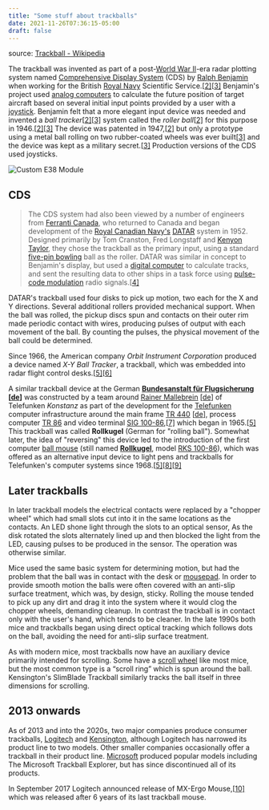 ```yaml
---
title: "Some stuff about trackballs"
date: 2021-11-26T07:36:15-05:00
draft: false
---
```






source: [Trackball - Wikipedia](https://wikiless.org/wiki/Trackball)

The trackball was invented as part of a post-[World War II](https://wikiless.org/wiki/World_War_II?lang=en)-era radar plotting system named [Comprehensive Display System](https://wikiless.org/wiki/Comprehensive_Display_System?lang=en) (CDS) by [Ralph Benjamin](https://wikiless.org/wiki/Ralph_Benjamin?lang=en) when working for the British [Royal Navy](https://wikiless.org/wiki/Royal_Navy?lang=en) Scientific Service.[[2\]](https://wikiless.org/wiki/Trackball#cite_note-Hill_2005_Benjamin-2)[[3\]](https://wikiless.org/wiki/Trackball#cite_note-Copping_2013_Benjamin-3) Benjamin's project used [analog computers](https://wikiless.org/wiki/Analog_computer?lang=en) to calculate the future position of target aircraft based on several initial input points provided by a user with a [joystick](https://wikiless.org/wiki/Joystick?lang=en). Benjamin felt that a more elegant input device was needed and invented a *ball tracker*[[2\]](https://wikiless.org/wiki/Trackball#cite_note-Hill_2005_Benjamin-2)[[3\]](https://wikiless.org/wiki/Trackball#cite_note-Copping_2013_Benjamin-3) system called the *roller ball*[[2\]](https://wikiless.org/wiki/Trackball#cite_note-Hill_2005_Benjamin-2) for this purpose in 1946.[[2\]](https://wikiless.org/wiki/Trackball#cite_note-Hill_2005_Benjamin-2)[[3\]](https://wikiless.org/wiki/Trackball#cite_note-Copping_2013_Benjamin-3) The device was patented in 1947,[[2\]](https://wikiless.org/wiki/Trackball#cite_note-Hill_2005_Benjamin-2) but only a prototype using a metal ball rolling on two rubber-coated wheels was ever built[[3\]](https://wikiless.org/wiki/Trackball#cite_note-Copping_2013_Benjamin-3) and the device was kept as a military secret.[[3\]](https://wikiless.org/wiki/Trackball#cite_note-Copping_2013_Benjamin-3) Production versions of the CDS used joysticks.

![Custom E38 Module](https://29dyu83qfwf325hqnq40ojm0-wpengine.netdna-ssl.com/wp-content/uploads/2017/10/Image-8-2-e1507722490754.png)

## CDS

> The CDS system had also been viewed by a number of engineers from [Ferranti Canada](https://wikiless.org/wiki/Ferranti-Packard?lang=en), who returned to Canada and began development of the [Royal Canadian Navy's](https://wikiless.org/wiki/Royal_Canadian_Navy?lang=en) [DATAR](https://wikiless.org/wiki/DATAR?lang=en) system in 1952. Designed primarily by Tom Cranston, Fred Longstaff and [Kenyon Taylor](https://wikiless.org/wiki/Kenyon_Taylor?lang=en), they chose the trackball as the primary input, using a standard [five-pin bowling](https://wikiless.org/wiki/Five-pin_bowling?lang=en) ball as the roller. DATAR was similar in concept to Benjamin's display, but used a [digital computer](https://wikiless.org/wiki/Digital_computer?lang=en) to calculate tracks, and sent the resulting data to other ships in a task force using [pulse-code modulation](https://wikiless.org/wiki/Pulse-code_modulation?lang=en) radio signals.[[4\]](https://wikiless.org/wiki/Trackball#cite_note-Vardalas_1994_DATAR-4)

DATAR's trackball used four disks to pick up motion, two each for the X and Y directions. Several additional rollers provided mechanical  support. When the ball was rolled, the pickup discs spun and contacts on their outer rim made periodic contact with wires, producing pulses of  output with each movement of the ball. By counting the pulses, the  physical movement of the ball could be determined.

Since 1966, the American company *Orbit Instrument Corporation* produced a device named *X-Y Ball Tracker*, a trackball, which was embedded into radar flight control desks.[[5\]](https://wikiless.org/wiki/Trackball#cite_note-Bülow_2009_Rollkugel-5)[[6\]](https://wikiless.org/wiki/Trackball#cite_note-6)

A similar trackball device at the German **[Bundesanstalt für Flugsicherung](https://wikiless.org/w/index.php?title=Bundesanstalt_für_Flugsicherung&action=edit&redlink=1&lang=en) [[de](https://wikiless.org/wiki/Bundesanstalt_für_Flugsicherung)]** was constructed by a team around [Rainer Mallebrein](https://wikiless.org/w/index.php?title=Rainer_Mallebrein&action=edit&redlink=1&lang=en) [[de](https://wikiless.org/wiki/Rainer_Mallebrein)] of Telefunken *Konstanz* as part of the development for the [Telefunken](https://wikiless.org/wiki/Telefunken?lang=en) computer infrastructure around the main frame [TR 440](https://wikiless.org/w/index.php?title=Telefunken_TR_440&action=edit&redlink=1&lang=en) [[de](https://wikiless.org/wiki/TR_440)], process computer [TR 86](https://wikiless.org/w/index.php?title=Telefunken_TR_86&action=edit&redlink=1&lang=en) and video terminal [SIG 100-86](https://wikiless.org/w/index.php?title=Telefunken_SIG_100&action=edit&redlink=1&lang=en),[[7\]](https://wikiless.org/wiki/Trackball#cite_note-7) which began in 1965.[[5\]](https://wikiless.org/wiki/Trackball#cite_note-Bülow_2009_Rollkugel-5) This trackball was called **Rollkugel** (German for "rolling ball"). Somewhat later, the idea of "reversing" this device led to the introduction of the first computer [ball mouse](https://wikiless.org/wiki/Ball_mouse?lang=en) (still named **[Rollkugel](https://wikiless.org/wiki/Rollkugel_(mouse_device)?lang=en)**, model [RKS 100-86](https://wikiless.org/wiki/RKS_100-86?lang=en)), which was offered as an alternative input device to light pens and trackballs for Telefunken's computer systems since 1968.[[5\]](https://wikiless.org/wiki/Trackball#cite_note-Bülow_2009_Rollkugel-5)[[8\]](https://wikiless.org/wiki/Trackball#cite_note-OldMouse_Telefunken-8)[[9\]](https://wikiless.org/wiki/Trackball#cite_note-Ebner_2018-9)

## Later trackballs

In later trackball models the electrical contacts were replaced  by a "chopper wheel" which had small slots cut into it in the same  locations as the contacts. An LED shone light through the slots to an  optical sensor, As the disk rotated the slots alternately lined up and  then blocked the light from the LED, causing pulses to be produced in  the sensor. The operation was otherwise similar.

Mice used the same basic system for determining motion, but had the problem that the ball was in contact with the desk or [mousepad](https://wikiless.org/wiki/Mousepad?lang=en). In order to provide smooth motion the balls were often covered with an  anti-slip surface treatment, which was, by design, sticky. Rolling the  mouse tended to pick up any dirt and drag it into the system where it  would clog the chopper wheels, demanding cleanup. In contrast the  trackball is in contact only with the user's hand, which tends to be  cleaner. In the late 1990s both mice and trackballs began using direct  optical tracking which follows dots on the ball, avoiding the need for  anti-slip surface treatment.

As with modern mice, most trackballs now have an auxiliary device primarily intended for scrolling. Some have a [scroll wheel](https://wikiless.org/wiki/Scroll_wheel?lang=en) like most mice, but the most common type is a “scroll ring” which is  spun around the ball. Kensington's SlimBlade Trackball similarly tracks  the ball itself in three dimensions for scrolling.

## 2013 onwards

As of 2013 and into the 2020s, two major companies produce consumer trackballs, [Logitech](https://wikiless.org/wiki/Logitech?lang=en) and [Kensington](https://wikiless.org/wiki/ACCO_Brands?lang=en), although Logitech has narrowed its product line to two models. Other  smaller companies occasionally offer a trackball in their product line. [Microsoft](https://wikiless.org/wiki/Microsoft?lang=en) produced popular models including The Microsoft Trackball Explorer, but has since discontinued all of its products.

In September 2017 Logitech announced release of MX-Ergo Mouse,[[10\]](https://wikiless.org/wiki/Trackball#cite_note-techscoop.in-10) which was released after 6 years of its last trackball mouse.

